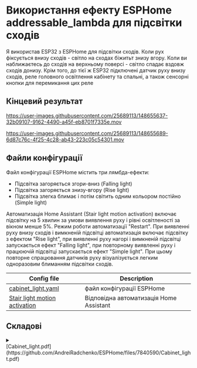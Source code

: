 # Використання ефекту ESPHome addressable_lambda для підсвітки сходів
Я використав ESP32 з ESPHome для підсвітки сходів. Коли рух фіксується внизу сходів - світло на сходах біжитьт знизу вгору. 
Коли ви наближаєтесь до сходів на верхньому поверсі - світло спадає вздовж сходів донизу. 
Крім того, до тієї ж ESP32 підключені датчик руху внизу сходів, реле головного освітлення кабінету та спальні, а також сенсорні кнопки для перемикання
цих реле

## Кінцевий результат

https://user-images.githubusercontent.com/25689113/148655637-32b09107-9162-4490-a45f-eb8701f7335e.mov

https://user-images.githubusercontent.com/25689113/148655689-6d87c76c-4f25-4c28-ab43-223c05c54301.mov

## Файли конфігурації

Файл конфігурації ESPHome містить три лямбда-ефекти:
 - Підсвітка загоряється згори-вниз (Falling light)
 - Підсвітка загоряється знизу-вгору (Rise light)
 - Підсвітка злегка блимає і потім світить одним кольором постійно (Simple light)

Автоматизація Home Assistant (Stair light motion activation) включає підсвітку на 5 хвилин за умови виявлення руху і рівні освітленості за вікном менше
5%. Режим роботи автоматизації "Restart". При виявленні руху внизу сходів і вимкненій підсвітці автоматизація включає підсвітку з ефектом "Rise light", 
при виявленні руху нагорі і вимкненій підсвітці запускається ефект "Falling light", при повторному виявленні руху і працюючій підсвітці запускається
ефект "Simple light". При цьому повторне спрацювання датчиків руху візуалізується легким одноразовим блиманням підсвітки сходів.

Config file            |  Description
-------------------------|-------------------------
[cabinet_light.yaml](https://github.com/AndreiRadchenko/ESPHome/blob/main/addressable_lambda/cabinet-light.yaml) | файл конфігурації ESPHome            
[Stair light motion activation](https://github.com/AndreiRadchenko/ESPHome/blob/main/addressable_lambda/automation.yaml)  |  Відповідна автоматизація Home Assistant

## Складові
<details><summary> </summary>

Плата ESP сенсори та інші складові проекту.

Parts           |  Description
-------------------------|-------------------------
![](https://github.com/AndreiRadchenko/ESPHome/files/7840590/Cabinet_light.pdf) | Schematic diagram
![](https://user-images.githubusercontent.com/25689113/148658704-cd28fc58-16d5-4422-8831-bf5fc5abab7b.png) | ESP32 dev board pinout
![](https://user-images.githubusercontent.com/25689113/148741979-414e8d72-1d6c-4208-8d25-7135871d9eea.jpg) |  [WS2812B Individually Addressable LED Strip Light](https://smartlight.me/adressable-led-strips/adressable-led-strip-ws2812b-60led)
![](https://user-images.githubusercontent.com/25689113/148736478-b5593292-0e4d-4a8c-9f08-a343146ac247.jpg)  |  HC-SR501 motion sensor
![](https://user-images.githubusercontent.com/25689113/148739631-f663c8cd-52f4-4e50-a663-18b300b02349.jpg) |  [Sonoff motion (PIR) Sonoff SNZB-03](https://smartlight.me/smart-home-devices/zigbee-devices/pir_sensor_sonoff_snzb-03)

</details>
[Cabinet_light.pdf](https://github.com/AndreiRadchenko/ESPHome/files/7840590/Cabinet_light.pdf)
